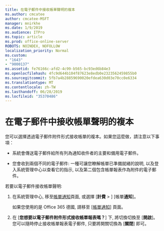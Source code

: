 ```yaml
---
title: 在電子郵件中接收帳單聲明的複本
ms.author: cmcatee
author: cmcatee-MSFT
manager: mnirkhe
ms.date: 1/9/2019
ms.audience: ITPro
ms.topic: article
ms.prod: office-online-server
ROBOTS: NOINDEX, NOFOLLOW
localization_priority: Normal
ms.custom:
- "1643"
- "9000137"
ms.assetid: fe76166c-afd2-4c99-b565-bc93ed6b84e3
ms.openlocfilehash: 4fc9d644b104f87623e8edb0e2323562459855b0
ms.sourcegitcommit: 5fb7a4b28859690020efdea630d03e70cc0e6334
ms.translationtype: MT
ms.contentlocale: zh-TW
ms.lasthandoff: 06/28/2019
ms.locfileid: "35370486"
---
```

# <a name="receive-copy-of-your-billing-statement-in-email"></a>在電子郵件中接收帳單聲明的複本

您可以選擇透過電子郵件附件形式接收帳單的複本。如果您這麼做，請注意以下事項：
  
- 系統會傳送電子郵件給所有列為通知收件者的主要和備用電子郵件。

- 您會收到兩個不同的電子郵件: 一種可讓您瞭解帳單已準備就緒的說明, 以及登入系統管理中心以查看它的指示, 以及第二個包含帳單報表作為附件的電子郵件。

若要以電子郵件接收帳單聲明:
  
1. 在系統管理中心, 移至[帳單通知](https://go.microsoft.com/fwlink/p/?linkid=853212)頁面, 或選擇 [**計費** \> ] [帳單**通知**]。

    如果您使用的是 Office 365 德國, 請移至 [[帳單通知](https://go.microsoft.com/fwlink/p/?linkid=853213)] 頁面。

2. 在 [**您想要以電子郵件附件形式接收帳單報表嗎？**] 下, 將切換切換至 [**開啟**]。 您可以隨時停止接收帳單報表電子郵件, 只要將開關切換為 [**關閉**] 即可。
